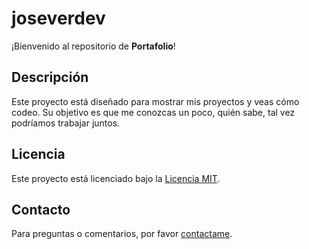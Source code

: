 # joseverdev

¡Bienvenido al repositorio de **Portafolio**!

## Descripción
Este proyecto está diseñado para mostrar mis proyectos y veas cómo codeo. Su objetivo es que me conozcas un poco, quién sabe, tal vez podríamos trabajar juntos.




## Licencia

Este proyecto está licenciado bajo la [Licencia MIT](LICENSE).

## Contacto

Para preguntas o comentarios, por favor [contactame](jmu3612@gmail.com).